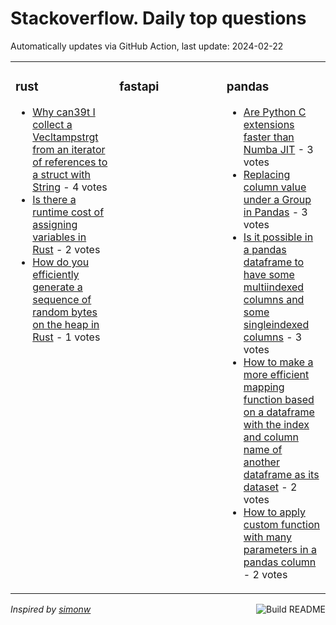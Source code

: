 # Stackoverflow. Daily top questions 

Automatically updates via GitHub Action, last update: <!-- date starts -->2024-02-22<!-- date ends -->


<table><tr><td valign="top" width="33%">

### rust
<!-- rust starts -->
* [Why can39t I collect a Vecltampstrgt from an iterator of references to a struct with String](https://stackoverflow.com/questions/78041625/why-cant-i-collect-a-vecstr-from-an-iterator-of-references-to-a-struct-with) - 4 votes
* [Is there a runtime cost of assigning variables in Rust](https://stackoverflow.com/questions/78031058/is-there-a-runtime-cost-of-assigning-variables-in-rust) - 2 votes
* [How do you efficiently generate a sequence of random bytes on the heap in Rust](https://stackoverflow.com/questions/78037567/how-do-you-efficiently-generate-a-sequence-of-random-bytes-on-the-heap-in-rust) - 1 votes
<!-- rust ends -->
</td><td valign="top" width="34%">


### fastapi
<!-- fastapi starts -->

<!-- fastapi ends -->
</td><td valign="top" width="34%">


### pandas
<!-- pandas starts -->
* [Are Python C extensions faster than Numba JIT](https://stackoverflow.com/questions/78034110/are-python-c-extensions-faster-than-numba-jit) - 3 votes
* [Replacing column value under a Group in Pandas](https://stackoverflow.com/questions/78040939/replacing-column-value-under-a-group-in-pandas) - 3 votes
* [Is it possible in a pandas dataframe to have some multiindexed columns and some singleindexed columns](https://stackoverflow.com/questions/78035329/is-it-possible-in-a-pandas-dataframe-to-have-some-multiindexed-columns-and-some) - 3 votes
* [How to make a more efficient mapping function based on a dataframe with the index and column name of another dataframe as its dataset](https://stackoverflow.com/questions/78031550/how-to-make-a-more-efficient-mapping-function-based-on-a-dataframe-with-the-inde) - 2 votes
* [How to apply custom function with many parameters in a pandas column](https://stackoverflow.com/questions/78039427/how-to-apply-custom-function-with-many-parameters-in-a-pandas-column) - 2 votes
<!-- pandas ends -->
</td></tr></table>

<a href="https://github.com/hp0404/hp0404/actions"><img src="https://github.com/hp0404/hp0404/workflows/Build%20README/badge.svg" align="right" alt="Build README"></a> <p>*Inspired by  [simonw](https://github.com/simonw/simonw)*</p>
